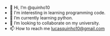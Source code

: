 - 👋 Hi, I’m @quinho10
- 👀 I'm interesting in learning programming code.
- 🌱 I’m currently learning python. 
- 💞️ I’m looking to collaborate on my university.
- 📫 How to reach me lucasquinho10@gmail.com 

<!---
quinho10/quinho10 is a ✨ special ✨ repository because its `README.md` (this file) appears on your GitHub profile.
You can click the Preview link to take a look at your changes.
--->
